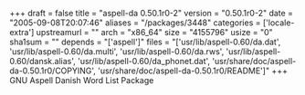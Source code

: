 +++
draft = false
title = "aspell-da 0.50.1r0-2"
version = "0.50.1r0-2"
date = "2005-09-08T20:07:46"
aliases = "/packages/3448"
categories = ['locale-extra']
upstreamurl = ""
arch = "x86_64"
size = "4155796"
usize = "0"
sha1sum = ""
depends = "['aspell']"
files = "['usr/lib/aspell-0.60/da.dat', 'usr/lib/aspell-0.60/da.multi', 'usr/lib/aspell-0.60/da.rws', 'usr/lib/aspell-0.60/dansk.alias', 'usr/lib/aspell-0.60/da_phonet.dat', 'usr/share/doc/aspell-da-0.50.1r0/COPYING', 'usr/share/doc/aspell-da-0.50.1r0/README']"
+++
GNU Aspell Danish Word List Package